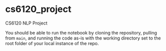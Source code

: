 # cs6120_project
CS6120 NLP Project

You should be able to run the notebook by cloning the repository, pulling from `main`, and 
running the code as-is with the working directory set to the root folder of your local instance of the repo.
